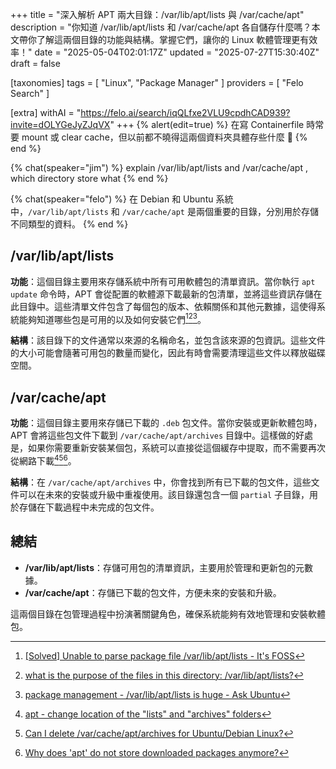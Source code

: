 +++
title = "深入解析 APT 兩大目錄：/var/lib/apt/lists 與 /var/cache/apt"
description = "你知道 /var/lib/apt/lists 和 /var/cache/apt 各自儲存什麼嗎？本文帶你了解這兩個目錄的功能與結構。掌握它們，讓你的 Linux 軟體管理更有效率！"
date = "2025-05-04T02:01:17Z"
updated = "2025-07-27T15:30:40Z"
draft = false

[taxonomies]
tags = [ "Linux", "Package Manager" ]
providers = [ "Felo Search" ]

[extra]
withAI = "<https://felo.ai/search/iqQLfxe2VLU9cpdhCAD939?invite=dOLYGeJyZJqVX>"
+++
{% alert(edit=true) %}
在寫 Containerfile 時常要 mount 或 clear cache，但以前都不曉得這兩個資料夾具體存些什麼 🫠
{% end %}

{% chat(speaker="jim") %}
explain /var/lib/apt/lists and /var/cache/apt , which directory store what
{% end %}

{% chat(speaker="felo") %}
在 Debian 和 Ubuntu 系統中，`/var/lib/apt/lists` 和 `/var/cache/apt` 是兩個重要的目錄，分別用於存儲不同類型的資料。
{% end %}

## **/var/lib/apt/lists**

**功能**：這個目錄主要用來存儲系統中所有可用軟體包的清單資訊。當你執行 `apt update` 命令時，APT 會從配置的軟體源下載最新的包清單，並將這些資訊存儲在此目錄中。這些清單文件包含了每個包的版本、依賴關係和其他元數據，這使得系統能夠知道哪些包是可用的以及如何安裝它們[^1][^5][^8]。

**結構**：該目錄下的文件通常以來源的名稱命名，並包含該來源的包資訊。這些文件的大小可能會隨著可用包的數量而變化，因此有時會需要清理這些文件以釋放磁碟空間。

## **/var/cache/apt**

**功能**：這個目錄主要用來存儲已下載的 `.deb` 包文件。當你安裝或更新軟體包時，APT 會將這些包文件下載到 `/var/cache/apt/archives` 目錄中。這樣做的好處是，如果你需要重新安裝某個包，系統可以直接從這個緩存中提取，而不需要再次從網路下載[^2][^3][^11]。

**結構**：在 `/var/cache/apt/archives` 中，你會找到所有已下載的包文件，這些文件可以在未來的安裝或升級中重複使用。該目錄還包含一個 `partial` 子目錄，用於存儲在下載過程中未完成的包文件。

## **總結**

- **/var/lib/apt/lists**：存儲可用包的清單資訊，主要用於管理和更新包的元數據。
- **/var/cache/apt**：存儲已下載的包文件，方便未來的安裝和升級。

這兩個目錄在包管理過程中扮演著關鍵角色，確保系統能夠有效地管理和安裝軟體包。

[^1]: [[Solved] Unable to parse package file /var/lib/apt/lists - It's FOSS](https://itsfoss.com/unable-to-parse-package-file/)
[^2]: [apt - change location of the "lists" and "archives" folders](https://unix.stackexchange.com/questions/160196/change-location-of-the-lists-and-archives-folders)
[^3]: [Can I delete /var/cache/apt/archives for Ubuntu/Debian Linux?](https://www.cyberciti.biz/faq/can-i-delete-var-cache-apt-archives-for-ubuntu-debian-linux/)
[^5]: [what is the purpose of the files in this directory: /var/lib/apt/lists?](https://serverfault.com/questions/449726/what-is-the-purpose-of-the-files-in-this-directory-var-lib-apt-lists)
[^8]: [package management - /var/lib/apt/lists is huge - Ask Ubuntu](https://askubuntu.com/questions/179955/var-lib-apt-lists-is-huge)
[^11]: [Why does 'apt' do not store downloaded packages anymore?](https://superuser.com/questions/1405001/why-does-apt-do-not-store-downloaded-packages-anymore)
